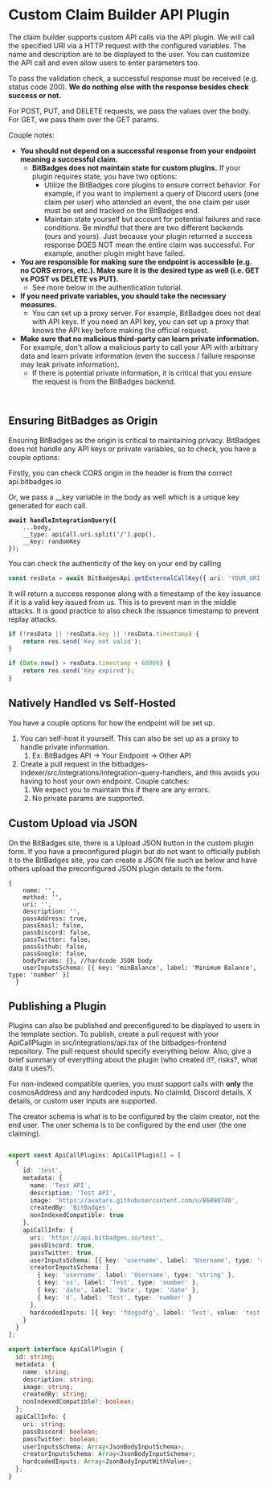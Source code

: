 # Custom Claim Builder API Plugin

The claim builder supports custom API calls via the API plugin. We will call the specified URI via a HTTP request with the configured variables. The name and description are to be displayed to the user. You can customize the API call and even allow users to enter parameters too.

To pass the validation check, a successful response must be received (e.g. status code 200). **We do nothing else with the response besides check success or not.**

For POST, PUT, and DELETE requests, we pass the values over the body. For GET, we pass them over the GET params.

Couple notes:

* **You should not depend on a successful response from your endpoint meaning a successful claim.**&#x20;
  * **BitBadges does not maintain state for custom plugins.** If your plugin requires state, you have two options:
    * Utilize the BitBadges core plugins to ensure correct behavior. For example, if you want to implement a query of Discord users (one claim per user) who attended an event, the one claim per user must be set and tracked on the BitBadges end.
    * Maintain state yourself but account for potential failures and race conditions. Be mindful that there are two different backends (ours and yours). Just because your plugin returned a success response DOES NOT mean the entire claim was successful. For example, another plugin might have failed.
* **You are responsible for making sure the endpoint is accessible (e.g. no CORS errors, etc.). Make sure it is the desired type as well (i.e. GET vs POST vs DELETE vs PUT).**
  * See more below in the authentication tutorial.
* **If you need private variables, you should take the necessary measures.**&#x20;
  * You can set up a proxy server. For example, BitBadges does not deal with API keys. If you need an API key, you can set up a proxy that knows the API key before making the official request.
* **Make sure that no malicious third-party can learn private information.** For example, don't allow a malicious party to call your API with arbitrary data and learn private information (even the success / failure response may leak private information).
  * If there is potential private information, it is critical that you ensure the request is from the BitBadges backend.&#x20;

<figure><img src="../../.gitbook/assets/image (3) (1) (1) (1).png" alt=""><figcaption></figcaption></figure>

<figure><img src="../../.gitbook/assets/image (1) (1) (1) (1) (1) (1) (1) (1) (1) (1) (1).png" alt=""><figcaption></figcaption></figure>

## Ensuring BitBadges as Origin

Ensuring BitBadges as the origin is critical to maintaining privacy. BitBadges does not handle any API keys or priivate variables, so to check, you have a couple options:

Firstly, you can check CORS origin in the header is from the correct api.bitbadges.io

Or, we pass a \_\_key variable in the body as well which is a unique key generated for each call.

<pre class="language-typescript"><code class="lang-typescript"><strong>await handleIntegrationQuery({
</strong>    ...body,
    __type: apiCall.uri.split('/').pop(),
    __key: randomKey
});
</code></pre>

You can check the authenticity of the key on your end by calling&#x20;

```typescript
const resData = await BitBadgesApi.getExternalCallKey({ uri: 'YOUR_URI', key: '' })
```

It will return a success response along with a timestamp of the key issuance if it is a valid key issued from us. This is to prevent man in the middle attacks. It is good practice to also check the issuance timestamp to prevent replay attacks.

```javascript
if (!resData || !resData.key || !resData.timestamp) {
    return res.send('Key not valid');
}

if (Date.now() > resData.timestamp + 60000) {
    return res.send('Key expired');
}
```

## Natively Handled vs Self-Hosted

You have a couple options for how the endpoint will be set up.&#x20;

1. You can self-host it yourself. This can also be set up as a proxy to handle private information.&#x20;
   1. Ex: BitBadges API -> Your Endpoint -> Other API
2. Create a pull request in the bitbadges-indexer/src/integrations/integration-query-handlers, and this avoids you having to host your own endpoint. Couple catches:
   1. We expect you to maintain this if there are any errors.
   2. No private params are supported.

## Custom Upload via JSON

On the BitBadges site, there is a Upload JSON button in the custom plugin form. If you have a preconfigured plugin but do not want to officially publish it to the BitBadges site, you can create a JSON file such as below and have others upload the preconfigured JSON plugin details to the form.

```typescriptreact
{
    name: '',
    method: '',
    uri: '',
    description: '',
    passAddress: true,
    passEmail: false,
    passDiscord: false,
    passTwitter: false,
    passGithub: false,
    passGoogle: false,
    bodyParams: {}, //hardcode JSON body
    userInputsSchema: [{ key: 'minBalance', label: 'Minimum Balance', type: 'number' }]
  }
```

## Publishing a Plugin

Plugins can also be published and preconfigured to be displayed to users in the template section. To publish, create a pull request with your ApiCallPlugin in src/integrations/api.tsx of the bitbadges-frontend repository. The pull request should specify everything below. Also, give a brief summary of everything about the plugin (who created it?, risks?, what data it uses?).&#x20;

For non-indexed compatible queries, you must support calls with **only** the cosmosAddress and any hardcoded inputs. No claimId, Discord details, X details, or custom user inputs are supported.&#x20;

The creator schema is what is to be configured by the claim creator, not the end user. The user schema is to be configured by the end user (the one claiming).

<figure><img src="../../.gitbook/assets/image (2) (1) (1) (1) (1) (1) (1) (1).png" alt=""><figcaption></figcaption></figure>

```typescript
export const ApiCallPlugins: ApiCallPlugin[] = [
  {
    id: 'test',
    metadata: {
      name: 'Test API',
      description: 'Test API',
      image: 'https://avatars.githubusercontent.com/u/86890740',
      createdBy: 'BitBadges',
      nonIndexedCompatible: true
    },
    apiCallInfo: {
      uri: 'https://api.bitbadges.io/test',
      passDiscord: true,
      passTwitter: true,
      userInputsSchema: [{ key: 'username', label: 'Username', type: 'string' }],
      creatorInputsSchema: [
        { key: 'username', label: 'Username', type: 'string' },
        { key: 'ss', label: 'Test', type: 'number' },
        { key: 'date', label: 'Date', type: 'date' },
        { key: 'd', label: 'Test', type: 'number' }
      ],
      hardcodedInputs: [{ key: 'fdsgsdfg', label: 'Test', value: 'test' }]
    }
  }
];

export interface ApiCallPlugin {
  id: string;
  metadata: {
    name: string;
    description: string;
    image: string;
    createdBy: string;
    nonIndexedCompatible?: boolean;
  };
  apiCallInfo: {
    uri: string;
    passDiscord: boolean;
    passTwitter: boolean;
    userInputsSchema: Array<JsonBodyInputSchema>;
    creatorInputsSchema: Array<JsonBodyInputSchema>;
    hardcodedInputs: Array<JsonBodyInputWithValue>;
  };
}

```
